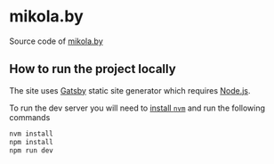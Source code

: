 # mikola.by

Source code of [mikola.by](http://mikola.by)

## How to run the project locally

The site uses [Gatsby](https://www.gatsbyjs.org/) static site generator
which requires [Node.js](https://nodejs.org/en/).

To run the dev server you will need to [install `nvm`](https://github.com/creationix/nvm)
and run the following commands

```bash
nvm install
npm install
npm run dev
```
